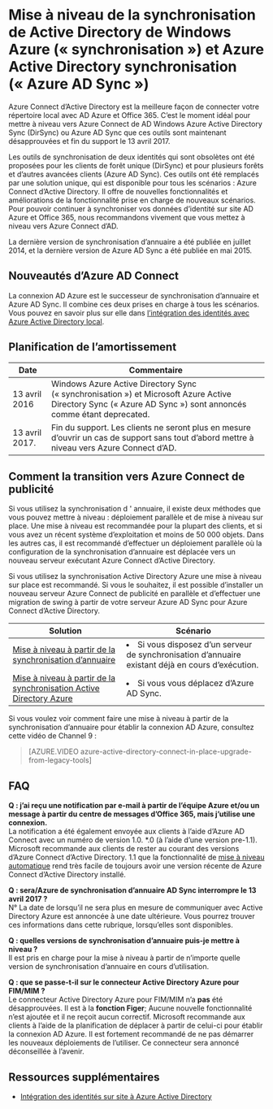 <properties
    pageTitle="Mise à niveau à partir de la synchronisation d’annuaire et de la synchronisation Active Directory Azure | Microsoft Azure"
    description="Décrit comment mettre à niveau à partir de la synchronisation d’annuaire et Azure AD Sync pour Azure Connect d’Active Directory."
    services="active-directory"
    documentationCenter=""
    authors="andkjell"
    manager="femila"
    editor=""/>

<tags
    ms.service="active-directory"
    ms.workload="identity"
    ms.tgt_pltfrm="na"
    ms.devlang="na"
    ms.topic="article"
    ms.date="06/27/2016"
    ms.author="billmath"/>


# <a name="upgrade-windows-azure-active-directory-sync-dirsync-and-azure-active-directory-sync-azure-ad-sync"></a>Mise à niveau de la synchronisation de Active Directory de Windows Azure (« synchronisation ») et Azure Active Directory synchronisation (« Azure AD Sync »)
Azure Connect d’Active Directory est la meilleure façon de connecter votre répertoire local avec AD Azure et Office 365. C’est le moment idéal pour mettre à niveau vers Azure Connect de AD Windows Azure Active Directory Sync (DirSync) ou Azure AD Sync que ces outils sont maintenant désapprouvées et fin du support le 13 avril 2017.

Les outils de synchronisation de deux identités qui sont obsolètes ont été proposées pour les clients de forêt unique (DirSync) et pour plusieurs forêts et d’autres avancées clients (Azure AD Sync). Ces outils ont été remplacés par une solution unique, qui est disponible pour tous les scénarios : Azure Connect d’Active Directory. Il offre de nouvelles fonctionnalités et améliorations de la fonctionnalité prise en charge de nouveaux scénarios. Pour pouvoir continuer à synchroniser vos données d’identité sur site AD Azure et Office 365, nous recommandons vivement que vous mettez à niveau vers Azure Connect d’AD.

La dernière version de synchronisation d’annuaire a été publiée en juillet 2014, et la dernière version de Azure AD Sync a été publiée en mai 2015.

## <a name="what-is-azure-ad-connect"></a>Nouveautés d’Azure AD Connect
La connexion AD Azure est le successeur de synchronisation d’annuaire et Azure AD Sync. Il combine ces deux prises en charge à tous les scénarios. Vous pouvez en savoir plus sur elle dans [l’intégration des identités avec Azure Active Directory local](active-directory-aadconnect.md).

## <a name="deprecation-schedule"></a>Planification de l’amortissement

Date | Commentaire
 --- | ---
13 avril 2016 | Windows Azure Active Directory Sync (« synchronisation ») et Microsoft Azure Active Directory Sync (« Azure AD Sync ») sont annoncés comme étant deprecated.
13 avril 2017. | Fin du support. Les clients ne seront plus en mesure d’ouvrir un cas de support sans tout d’abord mettre à niveau vers Azure Connect d’AD.

## <a name="how-to-transition-to-azure-ad-connect"></a>Comment la transition vers Azure Connect de publicité
Si vous utilisez la synchronisation d ' annuaire, il existe deux méthodes que vous pouvez mettre à niveau : déploiement parallèle et de mise à niveau sur place. Une mise à niveau est recommandée pour la plupart des clients, et si vous avez un récent système d’exploitation et moins de 50 000 objets. Dans les autres cas, il est recommandé d’effectuer un déploiement parallèle où la configuration de la synchronisation d’annuaire est déplacée vers un nouveau serveur exécutant Azure Connect d’Active Directory.

Si vous utilisez la synchronisation Active Directory Azure une mise à niveau sur place est recommandé. Si vous le souhaitez, il est possible d’installer un nouveau serveur Azure Connect de publicité en parallèle et d’effectuer une migration de swing à partir de votre serveur Azure AD Sync pour Azure Connect d’Active Directory.

Solution | Scénario
----- | -----
[Mise à niveau à partir de la synchronisation d’annuaire](./connect/active-directory-aadconnect-dirsync-upgrade-get-started.md) | <li>Si vous disposez d’un serveur de synchronisation d’annuaire existant déjà en cours d’exécution.</li>
[Mise à niveau à partir de la synchronisation Active Directory Azure](active-directory-aadconnect-upgrade-previous-version.md)| <li>Si vous vous déplacez d’Azure AD Sync.</li>

Si vous voulez voir comment faire une mise à niveau à partir de la synchronisation d’annuaire pour établir la connexion AD Azure, consultez cette vidéo de Channel 9 :

> [AZURE.VIDEO azure-active-directory-connect-in-place-upgrade-from-legacy-tools]

## <a name="faq"></a>FAQ
**Q : j’ai reçu une notification par e-mail à partir de l’équipe Azure et/ou un message à partir du centre de messages d’Office 365, mais j’utilise une connexion.**  
La notification a été également envoyée aux clients à l’aide d’Azure AD Connect avec un numéro de version 1.0. \*.0 (à l’aide d’une version pre-1.1). Microsoft recommande aux clients de rester au courant des versions d’Azure Connect d’Active Directory. 1.1 que la fonctionnalité de [mise à niveau automatique](active-directory-aadconnect-feature-automatic-upgrade.md) rend très facile de toujours avoir une version récente de Azure Connect d’Active Directory installé.

**Q : sera/Azure de synchronisation d’annuaire AD Sync interrompre le 13 avril 2017 ?**  
N° La date de lorsqu’il ne sera plus en mesure de communiquer avec Active Directory Azure est annoncée à une date ultérieure. Vous pourrez trouver ces informations dans cette rubrique, lorsqu’elles sont disponibles.

**Q : quelles versions de synchronisation d’annuaire puis-je mettre à niveau ?**  
Il est pris en charge pour la mise à niveau à partir de n’importe quelle version de synchronisation d’annuaire en cours d’utilisation.

**Q : que se passe-t-il sur le connecteur Active Directory Azure pour FIM/MIM ?**  
Le connecteur Active Directory Azure pour FIM/MIM n’a **pas** été désapprouvées. Il est à la **fonction Figer**; Aucune nouvelle fonctionnalité n’est ajoutée et il ne reçoit aucun correctif. Microsoft recommande aux clients à l’aide de la planification de déplacer à partir de celui-ci pour établir la connexion AD Azure. Il est fortement recommandé de ne pas démarrer les nouveaux déploiements de l’utiliser. Ce connecteur sera annoncé déconseillée à l’avenir.

## <a name="additional-resources"></a>Ressources supplémentaires

* [Intégration des identités sur site à Azure Active Directory](active-directory-aadconnect.md)
